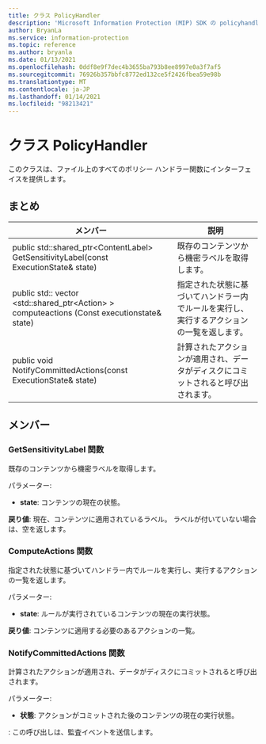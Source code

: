 ```yaml
---
title: クラス PolicyHandler
description: 'Microsoft Information Protection (MIP) SDK の policyhandler:: undefined クラスについて説明します。'
author: BryanLa
ms.service: information-protection
ms.topic: reference
ms.author: bryanla
ms.date: 01/13/2021
ms.openlocfilehash: 0ddf8e9f7dec4b3655ba793b8ee8997e0a3f7af5
ms.sourcegitcommit: 76926b357bbfc8772ed132ce5f2426fbea59e98b
ms.translationtype: MT
ms.contentlocale: ja-JP
ms.lasthandoff: 01/14/2021
ms.locfileid: "98213421"
---
```

# <a name="class-policyhandler"></a>クラス PolicyHandler 
このクラスは、ファイル上のすべてのポリシー ハンドラー関数にインターフェイスを提供します。
  
## <a name="summary"></a>まとめ
 メンバー                        | 説明                                
--------------------------------|---------------------------------------------
public std::shared_ptr\<ContentLabel\> GetSensitivityLabel(const ExecutionState& state)  |  既存のコンテンツから機密ラベルを取得します。
public std:: vector \<std::shared_ptr\<Action\> \> computeactions (Const executionstate& state)  |  指定された状態に基づいてハンドラー内でルールを実行し、実行するアクションの一覧を返します。
public void NotifyCommittedActions(const ExecutionState& state)  |  計算されたアクションが適用され、データがディスクにコミットされると呼び出されます。
  
## <a name="members"></a>メンバー
  
### <a name="getsensitivitylabel-function"></a>GetSensitivityLabel 関数
既存のコンテンツから機密ラベルを取得します。

パラメーター:  
* **state**: コンテンツの現在の状態。 



  
**戻り値**: 現在、コンテンツに適用されているラベル。 ラベルが付いていない場合は、空を返します。
  
### <a name="computeactions-function"></a>ComputeActions 関数
指定された状態に基づいてハンドラー内でルールを実行し、実行するアクションの一覧を返します。

パラメーター:  
* **state**: ルールが実行されているコンテンツの現在の実行状態。 



  
**戻り値**: コンテンツに適用する必要のあるアクションの一覧。
  
### <a name="notifycommittedactions-function"></a>NotifyCommittedActions 関数
計算されたアクションが適用され、データがディスクにコミットされると呼び出されます。

パラメーター:  
* **状態**: アクションがコミットされた後のコンテンツの現在の実行状態。 


: この呼び出しは、監査イベントを送信します。